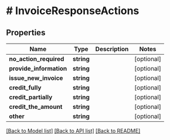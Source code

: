 # # InvoiceResponseActions

## Properties

Name | Type | Description | Notes
------------ | ------------- | ------------- | -------------
**no_action_required** | **string** |  | [optional]
**provide_information** | **string** |  | [optional]
**issue_new_invoice** | **string** |  | [optional]
**credit_fully** | **string** |  | [optional]
**credit_partially** | **string** |  | [optional]
**credit_the_amount** | **string** |  | [optional]
**other** | **string** |  | [optional]

[[Back to Model list]](../../README.md#models) [[Back to API list]](../../README.md#endpoints) [[Back to README]](../../README.md)
